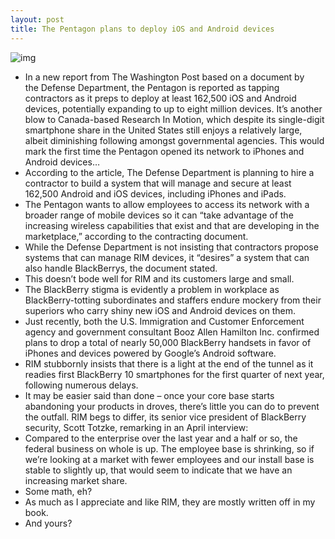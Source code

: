 ```yaml
---
layout: post
title: The Pentagon plans to deploy iOS and Android devices
---
```

![img](http://media.idownloadblog.com/wp-content/uploads/2012/10/The-Pentagon-aerial-shot.jpg)
* In a new report from The Washington Post based on a document by the Defense Department, the Pentagon is reported as tapping contractors as it preps to deploy at least 162,500 iOS and Android devices, potentially expanding to up to eight million devices. It’s another blow to Canada-based Research In Motion, which despite its single-digit smartphone share in the United States still enjoys a relatively large, albeit diminishing following amongst governmental agencies. This would mark the first time the Pentagon opened its network to iPhones and Android devices…
* According to the article, The Defense Department is planning to hire a contractor to build a system that will manage and secure at least 162,500 Android and iOS devices, including iPhones and iPads.
* The Pentagon wants to allow employees to access its network with a broader range of mobile devices so it can “take advantage of the increasing wireless capabilities that exist and that are developing in the marketplace,” according to the contracting document.
* While the Defense Department is not insisting that contractors propose systems that can manage RIM devices, it “desires” a system that can also handle BlackBerrys, the document stated.
* This doesn’t bode well for RIM and its customers large and small.
* The BlackBerry stigma is evidently a problem in workplace as BlackBerry-totting subordinates and staffers endure mockery from their superiors who carry shiny new iOS and Android devices on them.
* Just recently, both the U.S. Immigration and Customer Enforcement agency and government consultant Booz Allen Hamilton Inc. confirmed plans to drop a total of nearly 50,000 BlackBerry handsets in favor of iPhones and devices powered by Google’s Android software.
* RIM stubbornly insists that there is a light at the end of the tunnel as it readies first BlackBerry 10 smartphones for the first quarter of next year, following numerous delays.
* It may be easier said than done – once your core base starts abandoning your products in droves, there’s little you can do to prevent the outfall. RIM begs to differ, its senior vice president of BlackBerry security, Scott Totzke, remarking in an April interview:
* Compared to the enterprise over the last year and a half or so, the federal business on whole is up. The employee base is shrinking, so if we’re looking at a market with fewer employees and our install base is stable to slightly up, that would seem to indicate that we have an increasing market share.
* Some math, eh?
* As much as I appreciate and like RIM, they are mostly written off in my book.
* And yours?

